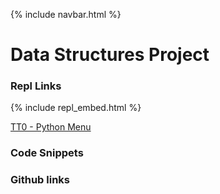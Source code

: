 {% include navbar.html %}

# Data Structures Project

### Repl Links

{% include repl_embed.html %}

[TT0 - Python Menu](https://replit.com/@allisonthuang/allisonthuang-AllisonCSPTri3#.replit)

### Code Snippets


### Github links

